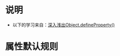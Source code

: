 # 说明
 * 以下的学习来自：[深入浅出Object.defineProperty()](https://www.jianshu.com/p/8fe1382ba135)

# 属性默认规则
[]()

